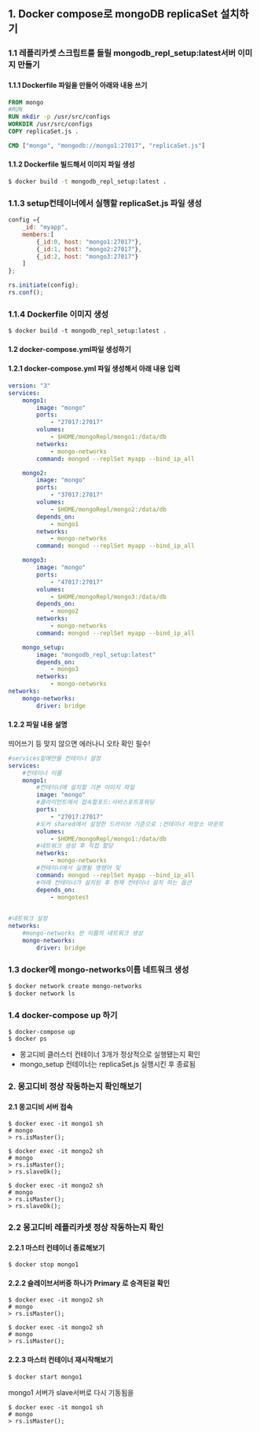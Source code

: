 ## 1. Docker compose로 mongoDB replicaSet 설치하기
### 1.1 레플리카셋 스크립트를 돌릴 mongodb_repl_setup:latest서버 이미지 만들기

#### 1.1.1 Dockerfile 파일을 만들어 아래와 내용 쓰기
```Dockerfile
FROM mongo
#RUN 
RUN mkdir -p /usr/src/configs
WORKDIR /usr/src/configs
COPY replicaSet.js .

CMD ["mongo", "mongodb://mongo1:27017", "replicaSet.js"]
```
#### 1.1.2 Dockerfile 빌드해서 이미지 파일 생성
```bash
$ docker build -t mongodb_repl_setup:latest .
```
### 1.1.3 setup컨테이너에서 실행할 replicaSet.js 파일 생성
```js
config ={
    _id: "myapp",
    members:[
        {_id:0, host: "mongo1:27017"},
        {_id:1, host: "mongo2:27017"},
        {_id:2, host: "mongo3:27017"}
    ]
};

rs.initiate(config);
rs.conf();
```
### 1.1.4 Dockerfile 이미지 생성
```
$ docker build -t mongodb_repl_setup:latest .
```
#### 1.2 docker-compose.yml파일 생성하기

#### 1.2.1 docker-compose.yml 파일 생성해서 아래 내용 입력
```yml
version: "3"
services:
    mongo1:
        image: "mongo"
        ports:
            - "27017:27017"
        volumes:
            - $HOME/mongoRepl/mongo1:/data/db
        networks:
            - mongo-networks
        command: mongod --replSet myapp --bind_ip_all

    mongo2:
        image: "mongo"
        ports:
            - "37017:27017"
        volumes: 
            - $HOME/mongoRepl/mongo2:/data/db
        depends_on: 
            - mongo1
        networks:
            - mongo-networks
        command: mongod --replSet myapp --bind_ip_all

    mongo3:
        image: "mongo"
        ports:
            - "47017:27017"
        volumes: 
            - $HOME/mongoRepl/mongo3:/data/db
        depends_on: 
            - mongo2
        networks:
            - mongo-networks
        command: mongod --replSet myapp --bind_ip_all

    mongo_setup:
        image: "mongodb_repl_setup:latest"
        depends_on: 
            - mongo3
        networks:
            - mongo-networks
networks:
    mongo-networks:
        driver: bridge

```
#### 1.2.2 파일 내용 설명
띄어쓰기 등 맞지 않으면 에러나니 오타 확인 필수!
```yml
#services밑에만들 컨테이너 설정
services:
    #컨테이너 이름 
    mongo1:
        #컨테이너에 설치할 기본 이미지 파일
        image: "mongo"
        #클라이언트에서 접속할포드:서비스포트포워딩
        ports:
            - "27017:27017"
        #도커 shared에서 설정한 드라이브 기준으로 :컨테이너 저장소 마운트
        volumes:
            - $HOME/mongoRepl/mongo1:/data/db
        #네트워크 생성 후 직접 할당
        networks:
            - mongo-networks
        #컨테이너에서 실행될 명령어 및 
        command: mongod --replSet myapp --bind_ip_all
        #아래 컨테이너가 설치된 후 현재 컨테이너 설치 하는 옵션
        depends_on: 
            - mongotest
            

#네트워크 설정
networks:
    #mongo-networks 란 이름의 네트워크 생성
    mongo-networks:
        driver: bridge

```

### 1.3 docker에 mongo-networks이름 네트워크 생성
```bash
$ docker network create mongo-networks
$ docker network ls
```

### 1.4 docker-compose up 하기
```
$ docker-compose up
$ docker ps
```
- 몽고디비 클러스터 컨테이너 3개가 정상적으로 실행됐는지 확인
- mongo_setup 컨테이너는 replicaSet.js 실행시킨 후 종료됨
### 2. 몽고디비 정상 작동하는지 확인해보기
#### 2.1 몽고디비 서버 접속
```
$ docker exec -it mongo1 sh
# mongo
> rs.isMaster();
```

```
$ docker exec -it mongo2 sh
# mongo
> rs.isMaster();
> rs.slaveOk();
```
```
$ docker exec -it mongo2 sh
# mongo
> rs.isMaster();
> rs.slaveOk();
```
### 2.2 몽고디비 레플리카셋 정상 작동하는지 확인

#### 2.2.1 마스터 컨테이너 종료해보기
```
$ docker stop mongo1

```
#### 2.2.2 슬레이브서버중 하나가 Primary 로 승격된걸 확인
```
$ docker exec -it mongo2 sh
# mongo
> rs.isMaster();

```
```
$ docker exec -it mongo2 sh
# mongo
> rs.isMaster();
```

#### 2.2.3 마스터 컨테이너 재시작해보기

```
$ docker start mongo1

```
mongo1 서버가 slave서버로 다시 기동됨을 
```
$ docker exec -it mongo1 sh
# mongo
> rs.isMaster();
```
